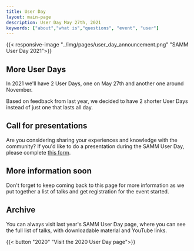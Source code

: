 ```yaml
---
title: User Day
layout: main-page
description: User Day May 27th, 2021
keywords: ["about","what is","questions", "event", "user"]
---
```


{{< responsive-image  "../img/pages/user_day_announcement.png" "SAMM User Day 2021">}}

## More User Days

In 2021 we'll have 2 User Days, one on May 27th and another one around November.

Based on feedback from last year, we decided to have 2 shorter User Days instead of just one that lasts all day.

## Call for presentations

Are you considering sharing your experiences and knowledge with the community? If you'd like to do a presentation during the SAMM User Day, please complete [this form]().

## More information soon

Don't forget to keep coming back to this page for more information as we put together a list of talks and get registration for the event started.

## Archive

You can always visit last year's SAMM User Day page, where you can see the full list of talks, with downloadable material and YouTube links.

{{< button  "2020" "Visit the 2020 User Day page">}}
